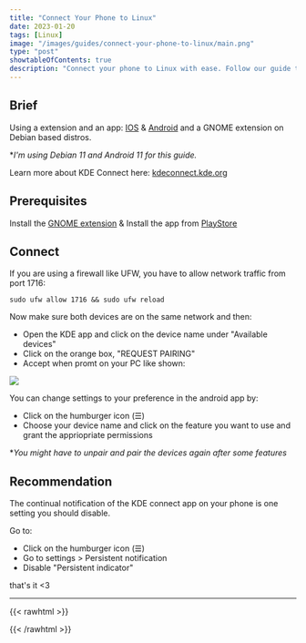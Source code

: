 ```yaml
---
title: "Connect Your Phone to Linux"
date: 2023-01-20
tags: [Linux]
image: "/images/guides/connect-your-phone-to-linux/main.png"
type: "post"
showtableOfContents: true
description: "Connect your phone to Linux with ease. Follow our guide to transfer files, backup data, and more seamlessly between your devices."
---
```


## Brief
Using a extension and an app: [IOS](https://apps.apple.com/app/kde-connect/id1580245991) & [Android](https://play.google.com/store/apps/details?id=org.kde.kdeconnect_tp) and a GNOME extension on Debian based distros.

**I'm using Debian 11 and Android 11 for this guide.*

Learn more about KDE Connect here: [kdeconnect.kde.org](https://kdeconnect.kde.org/)

## Prerequisites
Install the [GNOME extension](https://extensions.gnome.org/extension/1319/gsconnect/) & Install the app from [PlayStore](https://play.google.com/store/apps/details?id=org.kde.kdeconnect_tp)

## Connect
If you are using a firewall like UFW, you have to allow network traffic from port 1716: 
```
sudo ufw allow 1716 && sudo ufw reload
```

Now make sure both devices are on the same network and then: 

- Open the KDE app and click on the device name under "Available devices" 
- Click on the orange box, "REQUEST PAIRING" 
- Accept when promt on your PC like shown:

![](/images/guides/connect-your-phone-to-linux/2023.png)

You can change settings to your preference in the android app by: 
- Click on the humburger icon (☰)
- Choose your device name and click on the feature you want to use and grant the appriopriate permissions

**You might have to unpair and pair the devices again after some features*

## Recommendation
The continual notification of the KDE connect app on your phone is one setting you should disable.

Go to:
- Click on the humburger icon (☰)
- Go to settings > Persistent notification
- Disable "Persistent indicator" 

that's it <3

---

{{< rawhtml >}} 
<script src="https://utteranc.es/client.js"
        repo="mansoorbarri/website"
        issue-term="title"
        theme="github-dark"
        crossorigin="anonymous"
        async>
</script>
{{< /rawhtml >}}
